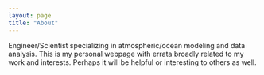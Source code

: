 ```yaml
---
layout: page
title: "About"
---
```


Engineer/Scientist specializing in atmospheric/ocean modeling and data analysis. This is my personal webpage with errata broadly related to my work and interests. Perhaps it will be helpful or interesting to others as well.
